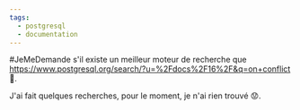 ```yaml
---
tags:
  - postgresql
  - documentation
---
```

#JeMeDemande s'il existe un meilleur moteur de recherche que https://www.postgresql.org/search/?u=%2Fdocs%2F16%2F&q=on+conflict 🤔.

J'ai fait quelques recherches, pour le moment, je n'ai rien trouvé 😟.